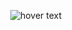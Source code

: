  <p align="center">
  <img src="https://github.com/Alaasamy2023/hotel_management_v1_odoo/tree/main/screen/1.png" title="hover text">

 

 </p>
